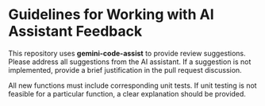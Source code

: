 # Guidelines for Working with AI Assistant Feedback

This repository uses **gemini-code-assist** to provide review suggestions.
Please address all suggestions from the AI assistant. If a suggestion is not implemented, provide a brief justification in the pull request discussion.

All new functions must include corresponding unit tests. If unit testing is not feasible for a particular function, a clear explanation should be provided.
